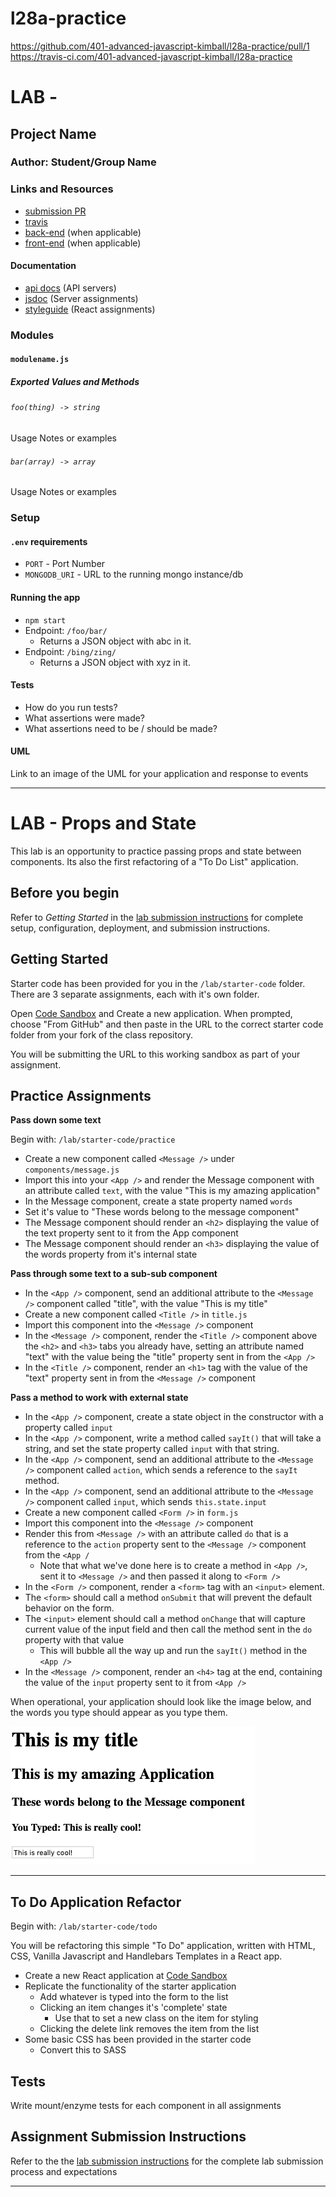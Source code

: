 # l28a-practice

https://github.com/401-advanced-javascript-kimball/l28a-practice/pull/1
https://travis-ci.com/401-advanced-javascript-kimball/l28a-practice

# LAB - 

## Project Name

### Author: Student/Group Name

### Links and Resources
* [submission PR](http://xyz.com)
* [travis](http://xyz.com)
* [back-end](http://xyz.com) (when applicable)
* [front-end](http://xyz.com) (when applicable)

#### Documentation
* [api docs](http://xyz.com) (API servers)
* [jsdoc](http://xyz.com) (Server assignments)
* [styleguide](http://xyz.com) (React assignments)

### Modules
#### `modulename.js`
##### Exported Values and Methods

###### `foo(thing) -> string`
Usage Notes or examples

###### `bar(array) -> array`
Usage Notes or examples

### Setup
#### `.env` requirements
* `PORT` - Port Number
* `MONGODB_URI` - URL to the running mongo instance/db

#### Running the app
* `npm start`
* Endpoint: `/foo/bar/`
  * Returns a JSON object with abc in it.
* Endpoint: `/bing/zing/`
  * Returns a JSON object with xyz in it.
  
#### Tests
* How do you run tests?
* What assertions were made?
* What assertions need to be / should be made?

#### UML
Link to an image of the UML for your application and response to events

----------

# LAB - Props and State

This lab is an opportunity to practice passing props and state between components. Its also the first refactoring of a "To Do List" application.

## Before you begin
Refer to *Getting Started*  in the [lab submission instructions](../../../reference/submission-instructions/labs/README.md) for complete setup, configuration, deployment, and submission instructions.
## Getting Started

Starter code has been provided for you in the `/lab/starter-code` folder. There are 3 separate assignments, each with it's own folder.

Open [Code Sandbox](http://codesandbox.io) and Create a new application. When prompted, choose "From GitHub" and then paste in the URL to the correct starter code folder from your fork of the class repository.

You will be submitting the URL to this working sandbox as part of your assignment.

## Practice Assignments

**Pass down some text**

Begin with: `/lab/starter-code/practice`

* Create a new component called `<Message />` under `components/message.js`
* Import this into your `<App />` and render the Message component with an attribute called `text`, with the value "This is my amazing application"
* In the Message component, create a state property named `words`
* Set it's value to "These words belong to the message component"
* The Message component should render an `<h2>` displaying the value of the text property sent to it from the App component
* The Message component should render an `<h3>` displaying the value of the words property from it's internal state

**Pass through some text to a sub-sub component**

* In the `<App />` component, send an additional attribute to the `<Message />` component called "title", with the value "This is my title"
* Create a new component called `<Title />` in `title.js`
* Import this component into the `<Message />` component
* In the `<Message />` component, render the `<Title />` component above the `<h2>` and `<h3>` tabs you already have, setting an attribute named "text" with the value being the "title" property sent in from the `<App />`
* In the `<Title />` component, render an `<h1>` tag with the value of the "text" property sent in from the `<Message />` component

**Pass a method to work with external state**

* In the `<App />` component, create a state object in the constructor with a property called `input`
* In the `<App />` component, write a method called `sayIt()` that will take a string, and set the state property called `input` with that string.
* In the `<App />` component, send an additional attribute to the `<Message />` component called `action`, which sends a reference to the `sayIt` method.
* In the `<App />` component, send an additional attribute to the `<Message />` component called `input`, which sends `this.state.input`
* Create a new component called `<Form />` in `form.js`
* Import this component into the `<Message />` component
* Render this from `<Message />` with an attribute called `do` that is a reference to the `action` property sent to the `<Message />` component from the `<App /`
  * Note that what we've done here is to create a method in `<App />`, sent it to `<Message />` and then passed it along to `<Form />`
* In the `<Form />` component, render a `<form>` tag with an `<input>` element.
* The `<form>` should call a method `onSubmit` that will prevent the default behavior on the form.
* The `<input>` element should call a method `onChange` that will capture current value of the input field and then call the method sent in the `do` property with that value
  * This will bubble all the way up and run the `sayIt()` method in the `<App />`
* In the `<Message />` component, render an `<h4>` tag at the end, containing the value of the `input` property sent to it from `<App />`

When operational, your application should look like the image below, and the words you type should appear as you type them.

![Screen Shot](./lab28-practice.png)

---

## To Do Application Refactor

Begin with: `/lab/starter-code/todo`

You will be refactoring this simple "To Do" application, written with HTML, CSS, Vanilla Javascript and Handlebars Templates in a React app.

* Create a new React application at [Code Sandbox](http://codesandbox.io)
* Replicate the functionality of the starter application
  * Add whatever is typed into the form to the list
  * Clicking an item changes it's 'complete' state
    * Use that to set a new class on the item for styling
  * Clicking the delete link removes the item from the list
* Some basic CSS has been provided in the starter code
  * Convert this to SASS

## Tests

Write mount/enzyme tests for each component in all assignments

## Assignment Submission Instructions
Refer to the the [lab submission instructions](../../../reference/submission-instructions/labs/README.md) for the complete lab submission process and expectations

----------

